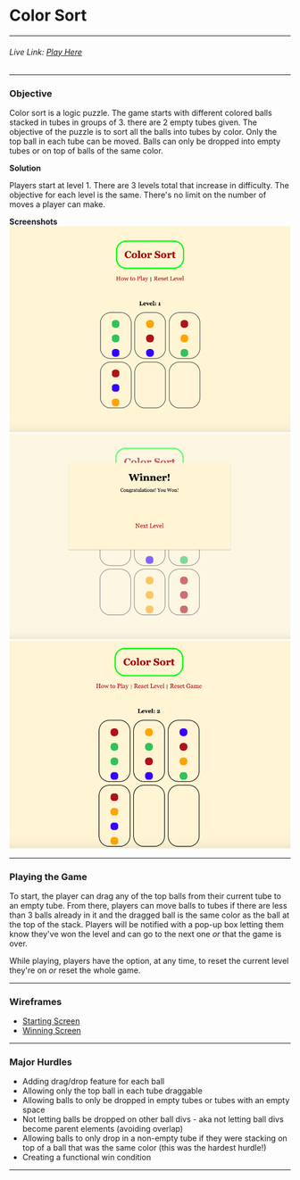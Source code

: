 # Color Sort
___________________________

###### Live Link: [Play Here](https://bbkc27.github.io/color-sort-game/index.html)

___________________________
### Objective

Color sort is a logic puzzle. The game starts with different colored balls stacked in tubes in groups of 3. there are 2 empty tubes given. The objective of the puzzle is to sort all the balls into tubes by color. Only the top ball in each tube can be moved. Balls can only be dropped into empty tubes or on top of balls of the same color.    

**Solution**

Players start at level 1. There are 3 levels total that increase in difficulty. The objective for each level is the same. There's no limit on the number of moves a player can make. 

**Screenshots**
![Level One Start Screen](images/levelOneStartScreen.png)
![Level One Win Screen](images/levelOneWinScreen.png)
![Level Two Start Screen](images/levelTwoStartScreen.png)
____________

### Playing the Game

To start, the player can drag any of the top balls from their current tube to an empty tube. From there, players can move balls to tubes if there are less than 3 balls already in it and the dragged ball is the same color as the ball at the top of the stack. Players will be notified with a pop-up box letting them know they've won the level and can go to the next one  *or* that the game is over. 

While playing, players have the option, at any time, to reset the current level they're on *or* reset the whole game.
___________________________

### Wireframes
- [Starting Screen](https://media.git.generalassemb.ly/user/41193/files/59d08180-9b18-11ec-9951-542a66b84aad)
- [Winning Screen](https://media.git.generalassemb.ly/user/41193/files/60f78f80-9b18-11ec-9244-10bba8fa6524)

________________________________

### Major Hurdles

- Adding drag/drop feature for each ball
- Allowing only the top ball in each tube draggable
- Allowing balls to only be dropped in empty tubes or tubes with an empty space
- Not letting balls be dropped on other ball divs  - aka not letting ball divs become parent elements (avoiding overlap)
- Allowing balls to only drop in a non-empty tube if they were stacking on top of a ball that was the same color (this was the hardest hurdle!)
- Creating a functional win condition 
______________________________________